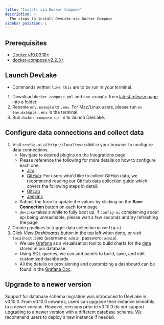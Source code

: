 ```yaml
---
title: "Install via Docker Compose"
description: >
  The steps to install DevLake via Docker Compose
sidebar_position: 1
---
```



## Prerequisites

- [Docker v19.03.10+](https://docs.docker.com/get-docker)
- [docker-compose v2.2.3+](https://docs.docker.com/compose/install/)

## Launch DevLake

- Commands written `like this` are to be run in your terminal.

1. Download `docker-compose.yml` and `env.example` from [latest release page](https://github.com/apache/incubator-devlake/releases/latest) into a folder.
2. Rename `env.example` to `.env`. For Mac/Linux users, please run `mv env.example .env` in the terminal.
3. Run `docker-compose up -d` to launch DevLake.

## Configure data connections and collect data

1. Visit `config-ui` at `http://localhost:4000` in your browser to configure data connections.
   - Navigate to desired plugins on the Integrations page
   - Please reference the following for more details on how to configure each one:<br/>
      - [Jira](../Plugins/jira.md)
      - [GitHub](../Plugins/github.md): For users who'd like to collect GitHub data, we recommend reading our [GitHub data collection guide](../UserManuals/GitHubUserGuide.md) which covers the following steps in detail.
      - [GitLab](../Plugins/gitlab.md)
      - [Jenkins](../Plugins/jenkins.md)
   - Submit the form to update the values by clicking on the **Save Connection** button on each form page
   - `devlake` takes a while to fully boot up. if `config-ui` complaining about api being unreachable, please wait a few seconds and try refreshing the page.
2. Create pipelines to trigger data collection in `config-ui`
3. Click *View Dashboards* button in the top left when done, or visit `localhost:3002` (username: `admin`, password: `admin`).
   - We use [Grafana](https://grafana.com/) as a visualization tool to build charts for the [data](../DataModels/DataSupport.md) stored in our database.
   - Using SQL queries, we can add panels to build, save, and edit customized dashboards.
   - All the details on provisioning and customizing a dashboard can be found in the [Grafana Doc](../UserManuals/GrafanaUserGuide.md).


## Upgrade to a newer version

Support for database schema migration was introduced to DevLake in v0.10.0. From v0.10.0 onwards, users can upgrade their instance smoothly to a newer version. However, versions prior to v0.10.0 do not support upgrading to a newer version with a different database schema. We recommend users to deploy a new instance if needed.

<br/>
